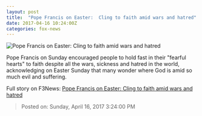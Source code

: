 ```yaml
---
layout: post
title:  "Pope Francis on Easter:  Cling to faith amid wars and hatred"
date: 2017-04-16 10:24:00Z
categories: fox-news
---
```


![Pope Francis on Easter:  Cling to faith amid wars and hatred](http://a57.foxnews.com/images.foxnews.com/content/fox-news/world/2017/04/16/pope-francis-on-easter-cling-to-faith-amid-wars-and-hatred/_jcr_content/par/featured-media/media-0.img.jpg/0/0/1492339249162.jpg?ve=1)

Pope Francis on Sunday encouraged people to hold fast in their "fearful hearts" to faith despite all the wars, sickness and hatred in the world, acknowledging on Easter Sunday that many wonder where God is amid so much evil and suffering.


Full story on F3News: [Pope Francis on Easter:  Cling to faith amid wars and hatred](http://www.f3nws.com/n/dakYGB)

> Posted on: Sunday, April 16, 2017 3:24:00 PM
